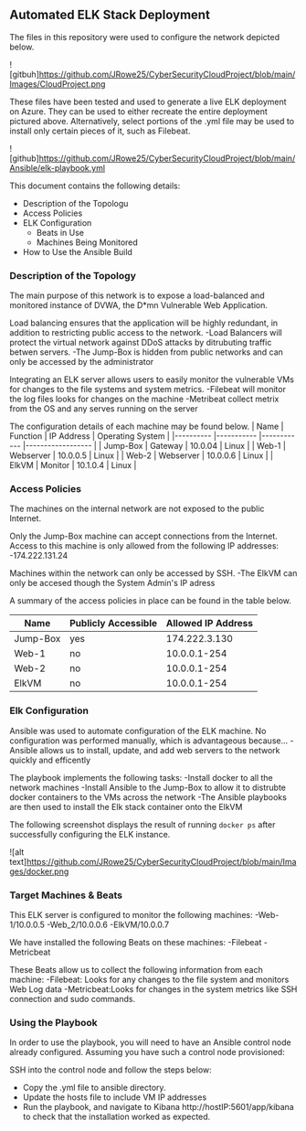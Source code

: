 ## Automated ELK Stack Deployment

The files in this repository were used to configure the network depicted below.

![gitbuh]https://github.com/JRowe25/CyberSecurityCloudProject/blob/main/Images/CloudProject.png

These files have been tested and used to generate a live ELK deployment on Azure. They can be used to either recreate the entire deployment pictured above. Alternatively, select portions of the .yml file may be used to install only certain pieces of it, such as Filebeat.

![github]https://github.com/JRowe25/CyberSecurityCloudProject/blob/main/Ansible/elk-playbook.yml

This document contains the following details:
- Description of the Topologu
- Access Policies
- ELK Configuration
  - Beats in Use
  - Machines Being Monitored
- How to Use the Ansible Build


### Description of the Topology

The main purpose of this network is to expose a load-balanced and monitored instance of DVWA, the D*mn Vulnerable Web Application.

Load balancing ensures that the application will be highly redundant, in addition to restricting public access to the network.
  -Load Balancers will protect the virtual network against DDoS attacks by ditrubuting traffic betwen servers.
  -The Jump-Box is hidden from public networks and can only be accessed by the administrator

Integrating an ELK server allows users to easily monitor the vulnerable VMs for changes to the file systems and system metrics.
  -Filebeat will monitor the log files looks for changes on the machine
  -Metribeat collect metrix from the OS and any serves running on the server

The configuration details of each machine may be found below.
| Name     	| Function  	| IP Address 	| Operating System 	|
|----------	|-----------	|------------	|------------------	|
| Jump-Box 	| Gateway   	| 10.0.04    	| Linux            	|
| Web-1    	| Webserver 	| 10.0.0.5   	| Linux            	|
| Web-2    	| Webserver 	| 10.0.0.6   	| Linux            	|
| ElkVM    	| Monitor   	| 10.1.0.4   	| Linux            	|

### Access Policies

The machines on the internal network are not exposed to the public Internet. 

Only the Jump-Box machine can accept connections from the Internet. Access to this machine is only allowed from the following IP addresses:
-174.222.131.24

Machines within the network can only be accessed by SSH.
  -The ElkVM can only be accesed though the System Admin's IP adress

A summary of the access policies in place can be found in the table below.

| Name     	| Publicly Accessible 	| Allowed IP Address 	|
|----------	|---------------------	|--------------------	|
| Jump-Box 	| yes                 	| 174.222.3.130     	|
| Web-1    	| no                  	| 10.0.0.1-254       	|
| Web-2    	| no                  	| 10.0.0.1-254       	|
| ElkVM    	| no                  	| 10.0.0.1-254       	|
### Elk Configuration

Ansible was used to automate configuration of the ELK machine. No configuration was performed manually, which is advantageous because...
  -Ansible allows us to install, update, and add web servers to the network quickly and efficently 

The playbook implements the following tasks:
  -Install docker to all the network machines
  -Install Ansible to the Jump-Box to allow it to distrubte docker containers to the VMs across the network
  -The Ansible playbooks are then used to install the Elk stack container onto the ElkVM

The following screenshot displays the result of running `docker ps` after successfully configuring the ELK instance.

![alt text]https://github.com/JRowe25/CyberSecurityCloudProject/blob/main/Images/docker.png

### Target Machines & Beats
This ELK server is configured to monitor the following machines:
 -Web-1/10.0.0.5
 -Web_2/10.0.0.6
 -ElkVM/10.0.0.7

We have installed the following Beats on these machines:
  -Filebeat
  -Metricbeat

These Beats allow us to collect the following information from each machine:
 -Filebeat: Looks for any changes to the file system and monitors Web Log data
 -Metricbeat:Looks for changes in the system metrics like SSH connection and sudo commands.

### Using the Playbook
In order to use the playbook, you will need to have an Ansible control node already configured. Assuming you have such a control node provisioned: 

SSH into the control node and follow the steps below:
- Copy the .yml file to ansible directory.
- Update the hosts file to include VM IP addresses
- Run the playbook, and navigate to Kibana http://hostIP:5601/app/kibana to check that the installation worked as expected.
